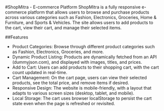 #ShopMitra - E-commerce Platform
ShopMitra is a fully responsive e-commerce platform that allows users to browse and purchase products across various categories such as Fashion,
Electronics, Groceries, Home & Furniture, and Sports & Vehicles. The site allows users to add products to the cart, view their cart, and manage their selected items.

##Features
- Product Categories: Browse through different product categories such as Fashion, Electronics, Groceries, and more.
- Dynamic Product Listing: Products are dynamically fetched from an API (dummyjson.com), and displayed with images, titles, and prices.
- Add to Cart: Users can add products to their shopping cart, with the cart count updated in real-time.
- Cart Management: On the cart page, users can view their selected products, see the total price, and remove items if desired.
- Responsive Design: The website is mobile-friendly, with a layout that adapts to various screen sizes (desktop, tablet, and mobile).
- Local Storage: The cart uses browser localStorage to persist the cart state even when the page is refreshed or revisited.
